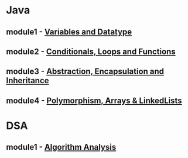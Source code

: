 # Java 
## module1 - [Variables and Datatype](https://github.com/shivakumaryevunja/Upgrade-campus-6521-Sept/blob/main/module/Variables%20and%20Datatype) 
## module2 - [Conditionals, Loops and Functions](https://github.com/shivakumaryevunja/Upgrade-campus-6521-Sept/blob/main/module/Conditionals%2C%20Loops%20%26%20Functions)
## module3 - [Abstraction, Encapsulation and Inheritance](https://github.com/shivakumaryevunja/Upgrade-campus-6521-Sept/blob/main/module/Abstraction%2C%20Encapsulation%20and%20Inheritance)
## module4 - [Polymorphism, Arrays & LinkedLists](https://github.com/shivakumaryevunja/Upgrade-campus-6521-Sept/blob/main/module/Polymorphism%2C%20Arrays%20%26%20LinkedLists)
# DSA
## module1 - [Algorithm Analysis](https://github.com/shivakumaryevunja/Upgrade-campus-6521-Sept/blob/main/module/Algorithm%20Analysis)

